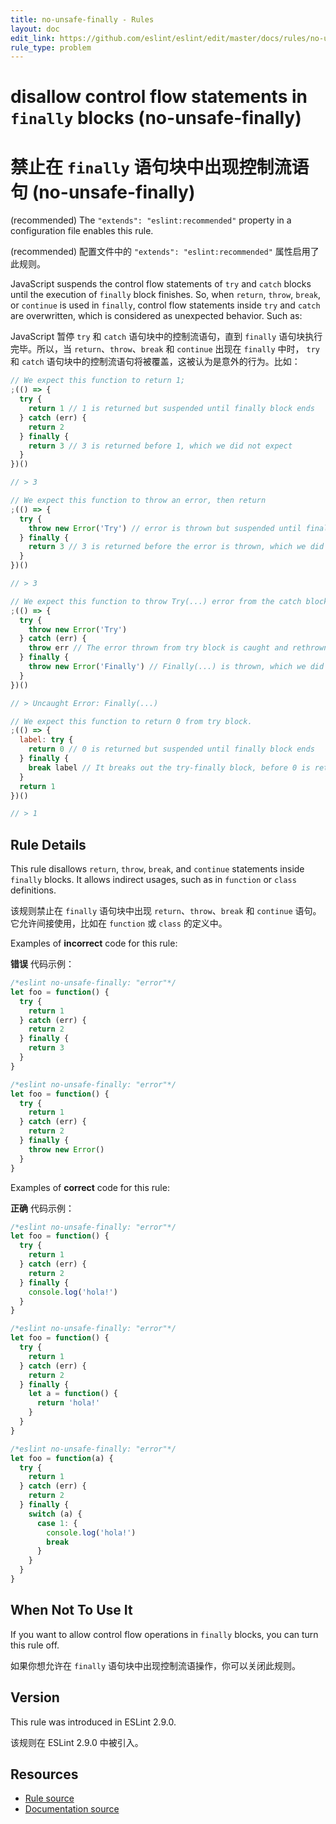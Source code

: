 ```yaml
---
title: no-unsafe-finally - Rules
layout: doc
edit_link: https://github.com/eslint/eslint/edit/master/docs/rules/no-unsafe-finally.md
rule_type: problem
---
```


<!-- Note: No pull requests accepted for this file. See README.md in the root directory for details. -->

# disallow control flow statements in `finally` blocks (no-unsafe-finally)

# 禁止在 `finally` 语句块中出现控制流语句 (no-unsafe-finally)

(recommended) The `"extends": "eslint:recommended"` property in a configuration file enables this rule.

(recommended) 配置文件中的 `"extends": "eslint:recommended"` 属性启用了此规则。

JavaScript suspends the control flow statements of `try` and `catch` blocks until the execution of `finally` block finishes. So, when `return`, `throw`, `break`, or `continue` is used in `finally`, control flow statements inside `try` and `catch` are overwritten, which is considered as unexpected behavior. Such as:

JavaScript 暂停 `try` 和 `catch` 语句块中的控制流语句，直到 `finally` 语句块执行完毕。所以，当 `return`、`throw`、`break` 和 `continue` 出现在 `finally` 中时， `try` 和 `catch` 语句块中的控制流语句将被覆盖，这被认为是意外的行为。比如：

```js
// We expect this function to return 1;
;(() => {
  try {
    return 1 // 1 is returned but suspended until finally block ends
  } catch (err) {
    return 2
  } finally {
    return 3 // 3 is returned before 1, which we did not expect
  }
})()

// > 3
```

```js
// We expect this function to throw an error, then return
;(() => {
  try {
    throw new Error('Try') // error is thrown but suspended until finally block ends
  } finally {
    return 3 // 3 is returned before the error is thrown, which we did not expect
  }
})()

// > 3
```

```js
// We expect this function to throw Try(...) error from the catch block
;(() => {
  try {
    throw new Error('Try')
  } catch (err) {
    throw err // The error thrown from try block is caught and rethrown
  } finally {
    throw new Error('Finally') // Finally(...) is thrown, which we did not expect
  }
})()

// > Uncaught Error: Finally(...)
```

```js
// We expect this function to return 0 from try block.
;(() => {
  label: try {
    return 0 // 0 is returned but suspended until finally block ends
  } finally {
    break label // It breaks out the try-finally block, before 0 is returned.
  }
  return 1
})()

// > 1
```

## Rule Details

This rule disallows `return`, `throw`, `break`, and `continue` statements inside `finally` blocks. It allows indirect usages, such as in `function` or `class` definitions.

该规则禁止在 `finally` 语句块中出现 `return`、`throw`、`break` 和 `continue` 语句。它允许间接使用，比如在 `function` 或 `class` 的定义中。

Examples of **incorrect** code for this rule:

**错误** 代码示例：

```js
/*eslint no-unsafe-finally: "error"*/
let foo = function() {
  try {
    return 1
  } catch (err) {
    return 2
  } finally {
    return 3
  }
}
```

```js
/*eslint no-unsafe-finally: "error"*/
let foo = function() {
  try {
    return 1
  } catch (err) {
    return 2
  } finally {
    throw new Error()
  }
}
```

Examples of **correct** code for this rule:

**正确** 代码示例：

```js
/*eslint no-unsafe-finally: "error"*/
let foo = function() {
  try {
    return 1
  } catch (err) {
    return 2
  } finally {
    console.log('hola!')
  }
}
```

```js
/*eslint no-unsafe-finally: "error"*/
let foo = function() {
  try {
    return 1
  } catch (err) {
    return 2
  } finally {
    let a = function() {
      return 'hola!'
    }
  }
}
```

```js
/*eslint no-unsafe-finally: "error"*/
let foo = function(a) {
  try {
    return 1
  } catch (err) {
    return 2
  } finally {
    switch (a) {
      case 1: {
        console.log('hola!')
        break
      }
    }
  }
}
```

## When Not To Use It

If you want to allow control flow operations in `finally` blocks, you can turn this rule off.

如果你想允许在 `finally` 语句块中出现控制流语操作，你可以关闭此规则。

## Version

This rule was introduced in ESLint 2.9.0.

该规则在 ESLint 2.9.0 中被引入。

## Resources

- [Rule source](https://github.com/eslint/eslint/tree/master/lib/rules/no-unsafe-finally.js)
- [Documentation source](https://github.com/eslint/eslint/tree/master/docs/rules/no-unsafe-finally.md)
